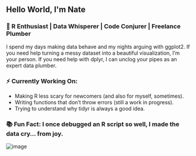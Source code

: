 ## Hello World, I'm Nate

### 🔧 R Enthusiast | Data Whisperer | Code Conjurer | Freelance Plumber
I spend my days making data behave and my nights arguing with ggplot2. If you need help turning a messy dataset into a beautiful visualization, I’m your person. If you need help with dplyr, I can unclog your pipes as an expert data plumber.

### ⚡️ Currently Working On:
* Making R less scary for newcomers (and also for myself, sometimes).
* Writing functions that don’t throw errors (still a work in progress).
* Trying to understand why tidyr is always a good idea.
    
### 📚 Fun Fact: I once debugged an R script so well, I made the data cry… from joy.

![image](https://github.com/user-attachments/assets/2040630e-0aea-4ce4-9f56-2c3e3dacbd5a)
